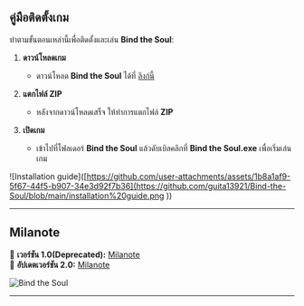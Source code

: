 ## คู่มือติดตั้งเกม

ทำตามขั้นตอนเหล่านี้เพื่อติดตั้งและเล่น **Bind the Soul**:

1. **ดาวน์โหลดเกม**  
   - ดาวน์โหลด **Bind the Soul** ได้ที่ [ลิงก์นี้](https://drive.google.com/file/d/1giniev5S3nnTj6yaRNFYoHihSHv1Pmoq/view)

2. **แตกไฟล์ ZIP**  
   - หลังจากดาวน์โหลดเสร็จ ให้ทำการแตกไฟล์ **ZIP**

3. **เปิดเกม**  
   - เข้าไปที่โฟลเดอร์ **Bind the Soul** แล้วดับเบิลคลิกที่ **Bind the Soul.exe** เพื่อเริ่มเล่นเกม

![Installation guide]([https://github.com/user-attachments/assets/1b8a1af9-5f67-44f5-b907-34e3d92f7b36](https://github.com/guita13921/Bind-the-Soul/blob/main/installation%20guide.png
))  

---

## Milanote

🔗 **เวอร์ชัน 1.0(Deprecated):** [Milanote](https://app.milanote.com/1Reo1K1KDeNX2P/gameplay)  
🔗 **อัปเดตเวอร์ชัน 2.0:** [Milanote](https://app.milanote.com/1TUo8y1fUxVhb0?p=RkK1MlIgNsC)  

![Bind the Soul](https://github.com/user-attachments/assets/1b8a1af9-5f67-44f5-b907-34e3d92f7b36)  

---
